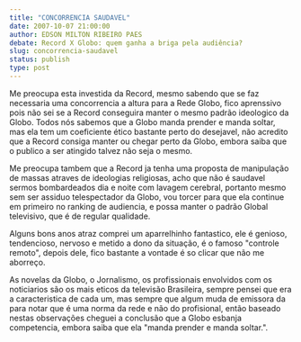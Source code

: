 ```yaml
---
title: "CONCORRENCIA SAUDAVEL"
date: 2007-10-07 21:00:00
author: EDSON MILTON RIBEIRO PAES
debate: Record X Globo: quem ganha a briga pela audiência?
slug: concorrencia-saudavel
status: publish 
type: post
---
```


Me preocupa esta investida da Record, mesmo sabendo que se faz necessaria uma concorrencia a altura para a Rede Globo, fico aprenssivo pois não sei se a Record conseguira manter o mesmo padrão ideologico da Globo. Todos nós sabemos que a Globo manda prender e manda soltar, mas ela tem um coeficiente ético bastante perto do desejavel, não acredito que a Record consiga manter ou chegar perto da Globo, embora saiba que o publico a ser atingido talvez não seja o mesmo.  

Me preocupa tambem que a Record ja tenha uma proposta de manipulação de massas atraves de ideologias religiosas, acho que não é saudavel sermos bombardeados dia e noite com lavagem cerebral, portanto mesmo sem ser assiduo telespectador da Globo, vou torcer para que ela continue em primeiro no ranking de audiencia, e possa manter o padrão Global televisivo, que é de regular qualidade.  

Alguns bons anos atraz comprei um aparrelhinho fantastico, ele é genioso, tendencioso, nervoso e metido a dono da situação, é o famoso "controle remoto", depois dele, fico bastante a vontade é so clicar que não me aborreço.  

As novelas da Globo, o Jornalismo, os profissionais envolvidos com os noticiarios são os mais eticos da televisão Brasileira, sempre pensei que era a caracteristica de cada um, mas sempre que algum muda de emissora da para notar que é uma norma da rede e não do profisional, então baseado nestas observações cheguei a conclusão que a Globo esbanja competencia, embora saiba que ela "manda prender e manda soltar.".
